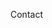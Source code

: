 Contact

<a href="mailto:feedback@thisiget.com?Subject=Feedback" className="footer__item__label"
            >